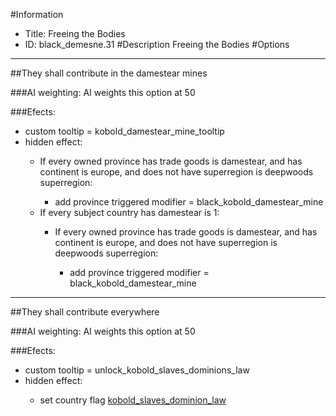 #Information
 - Title: Freeing the Bodies
 - ID: black_demesne.31
#Description
Freeing the Bodies
#Options

___
##They shall contribute in the damestear mines

###AI weighting:
AI weights this option at 50


###Efects:<ul><li>custom tooltip = kobold_damestear_mine_tooltip</li><li>hidden effect:</li><ul><li>If every owned province has trade goods is damestear, and  has continent is europe, and does not have superregion is deepwoods superregion:</li><ul><li>add province triggered modifier = black_kobold_damestear_mine</li></ul><li>If every subject country has damestear is 1:</li><ul><li>If every owned province has trade goods is damestear, and  has continent is europe, and does not have superregion is deepwoods superregion:</li><ul><li>add province triggered modifier = black_kobold_damestear_mine</li></ul></ul></ul></ul>

___
##They shall contribute everywhere

###AI weighting:
AI weights this option at 50


###Efects:<ul><li>custom tooltip = unlock_kobold_slaves_dominions_law</li><li>hidden effect:</li><ul><li>set country flag [kobold_slaves_dominion_law](../flags/kobold_slaves_dominion_law.md)</li></ul></ul>
